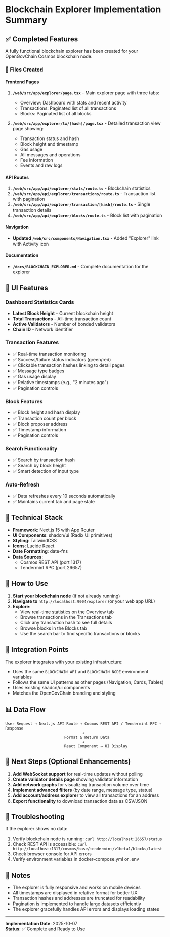 # Blockchain Explorer Implementation Summary

## ✅ Completed Features

A fully functional blockchain explorer has been created for your OpenGovChain Cosmos blockchain node.

### 📁 Files Created

#### Frontend Pages
1. **`/web/src/app/explorer/page.tsx`** - Main explorer page with three tabs:
   - Overview: Dashboard with stats and recent activity
   - Transactions: Paginated list of all transactions
   - Blocks: Paginated list of all blocks

2. **`/web/src/app/explorer/tx/[hash]/page.tsx`** - Detailed transaction view page showing:
   - Transaction status and hash
   - Block height and timestamp
   - Gas usage
   - All messages and operations
   - Fee information
   - Events and raw logs

#### API Routes
1. **`/web/src/app/api/explorer/stats/route.ts`** - Blockchain statistics
2. **`/web/src/app/api/explorer/transactions/route.ts`** - Transaction list with pagination
3. **`/web/src/app/api/explorer/transaction/[hash]/route.ts`** - Single transaction details
4. **`/web/src/app/api/explorer/blocks/route.ts`** - Block list with pagination

#### Navigation
- **Updated `/web/src/components/Navigation.tsx`** - Added "Explorer" link with Activity icon

#### Documentation
- **`/docs/BLOCKCHAIN_EXPLORER.md`** - Complete documentation for the explorer

## 🎨 UI Features

### Dashboard Statistics Cards
- **Latest Block Height** - Current blockchain height
- **Total Transactions** - All-time transaction count
- **Active Validators** - Number of bonded validators
- **Chain ID** - Network identifier

### Transaction Features
- ✅ Real-time transaction monitoring
- ✅ Success/failure status indicators (green/red)
- ✅ Clickable transaction hashes linking to detail pages
- ✅ Message type badges
- ✅ Gas usage display
- ✅ Relative timestamps (e.g., "2 minutes ago")
- ✅ Pagination controls

### Block Features
- ✅ Block height and hash display
- ✅ Transaction count per block
- ✅ Block proposer address
- ✅ Timestamp information
- ✅ Pagination controls

### Search Functionality
- ✅ Search by transaction hash
- ✅ Search by block height
- ✅ Smart detection of input type

### Auto-Refresh
- ✅ Data refreshes every 10 seconds automatically
- ✅ Maintains current tab and page state

## 🔧 Technical Stack

- **Framework**: Next.js 15 with App Router
- **UI Components**: shadcn/ui (Radix UI primitives)
- **Styling**: TailwindCSS
- **Icons**: Lucide React
- **Date Formatting**: date-fns
- **Data Sources**: 
  - Cosmos REST API (port 1317)
  - Tendermint RPC (port 26657)

## 🚀 How to Use

1. **Start your blockchain node** (if not already running)
2. **Navigate to** `http://localhost:9004/explorer` (or your web app URL)
3. **Explore**:
   - View real-time statistics on the Overview tab
   - Browse transactions in the Transactions tab
   - Click any transaction hash to see full details
   - Browse blocks in the Blocks tab
   - Use the search bar to find specific transactions or blocks

## 🔗 Integration Points

The explorer integrates with your existing infrastructure:
- Uses the same `BLOCKCHAIN_API` and `BLOCKCHAIN_NODE` environment variables
- Follows the same UI patterns as other pages (Navigation, Cards, Tables)
- Uses existing shadcn/ui components
- Matches the OpenGovChain branding and styling

## 📊 Data Flow

```
User Request → Next.js API Route → Cosmos REST API / Tendermint RPC → Response
                                  ↓
                          Format & Return Data
                                  ↓
                          React Component → UI Display
```

## 🎯 Next Steps (Optional Enhancements)

1. **Add WebSocket support** for real-time updates without polling
2. **Create validator details page** showing validator information
3. **Add network graphs** for visualizing transaction volume over time
4. **Implement advanced filters** (by date range, message type, status)
5. **Add account/address explorer** to view all transactions for an address
6. **Export functionality** to download transaction data as CSV/JSON

## 🐛 Troubleshooting

If the explorer shows no data:
1. Verify blockchain node is running: `curl http://localhost:26657/status`
2. Check REST API is accessible: `curl http://localhost:1317/cosmos/base/tendermint/v1beta1/blocks/latest`
3. Check browser console for API errors
4. Verify environment variables in docker-compose.yml or .env

## 📝 Notes

- The explorer is fully responsive and works on mobile devices
- All timestamps are displayed in relative format for better UX
- Transaction hashes and addresses are truncated for readability
- Pagination is implemented to handle large datasets efficiently
- The explorer gracefully handles API errors and displays loading states

---

**Implementation Date**: 2025-10-07  
**Status**: ✅ Complete and Ready to Use
